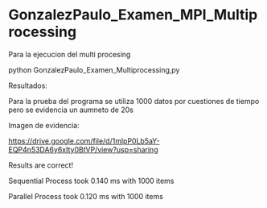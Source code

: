 # GonzalezPaulo_Examen_MPI_Multiprocessing
Para la ejecucion del multi procesing

python  GonzalezPaulo_Examen_Multiprocessing,py

Resultados:

Para la prueba del programa se utiliza 1000 datos por cuestiones de tiempo pero se evidencia un aumneto de 20s

Imagen de evidencia:

https://drive.google.com/file/d/1mlpP0Lb5aY-EQP4n53DA6y6xIty0BtVP/view?usp=sharing 

Results are correct!

Sequential Process took 0.140 ms with 1000 items

Parallel Process took 0.120 ms with 1000 items
